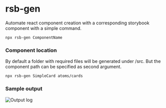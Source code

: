 # rsb-gen

Automate react component creation with a corresponding storybook component with a simple command.

```
npx rsb-gen ComponentName
```

### Component location

By default a folder with required files will be generated under /src. But the component path can be specified as second argument.

```
npx rsb-gen SimpleCard atoms/cards
```

### Sample output

![Output log](https://raw.githubusercontent.com/karthickthankyou/rsb-gen/main/assets/output.png)
